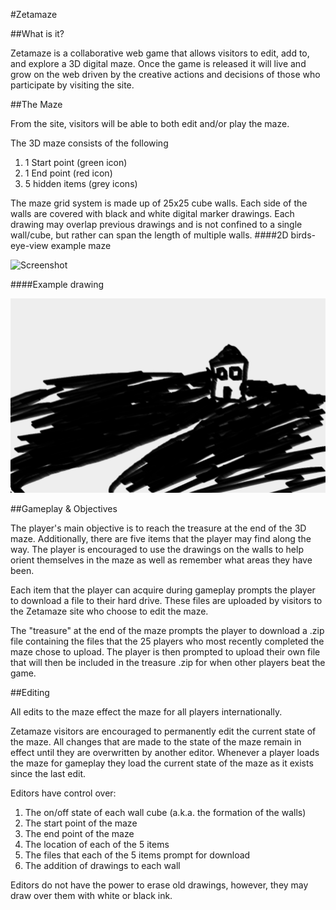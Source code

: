#Zetamaze

##What is it?

Zetamaze is a collaborative web game that allows visitors to edit, add to, and explore a 3D digital maze. Once the game is released it will live and grow on the web driven by the creative actions and decisions of those who participate by visiting the site.

##The Maze

From the site, visitors will be able to both edit and/or play the maze. 

The 3D maze consists of the following

1. 1 Start point (green icon)
2. 1 End point (red icon)
3. 5 hidden items (grey icons)

The maze grid system is made up of 25x25 cube walls. Each side of the walls are covered with black and white digital marker drawings. Each drawing may overlap previous drawings and is not confined to a single wall/cube, but rather can span the length of multiple walls. 
####2D birds-eye-view example maze

![Screenshot](maze_screenshot.png)

####Example drawing

![Drawing](example_drawing.jpg)

##Gameplay & Objectives

The player's main objective is to reach the treasure at the end of the 3D maze. Additionally, there are five items that the player may find along the way. The player is encouraged to use the drawings on the walls to help orient themselves in the maze as well as remember what areas they have been.

Each item that the player can acquire during gameplay prompts the player to download a file to their hard drive. These files are uploaded by visitors to the Zetamaze site who choose to edit the maze.

The "treasure" at the end of the maze prompts the player to download a .zip file containing the files that the 25 players who most recently completed the maze chose to upload. The player is then prompted to upload their own file that will then be included in the treasure .zip for when other players beat the game. 

##Editing

All edits to the maze effect the maze for all players internationally. 

Zetamaze visitors are encouraged to permanently edit the current state of the maze. All changes that are made to the state of the maze remain in effect until they are overwritten by another editor. Whenever a player loads the maze for gameplay they load the current state of the maze as it exists since the last edit.

Editors have control over:

1. The on/off state of each wall cube (a.k.a. the formation of the walls)
2. The start point of the maze
3. The end point of the maze
4. The location of each of the 5 items
5. The files that each of the 5 items prompt for download
6. The addition of drawings to each wall

Editors do not have the power to erase old drawings, however, they may draw over them with white or black ink.